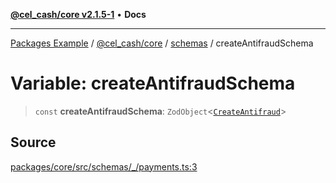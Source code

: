 [**@cel_cash/core v2.1.5-1**](../../README.md) • **Docs**

***

[Packages Example](../../../../README.md) / [@cel\_cash/core](../../README.md) / [schemas](../README.md) / createAntifraudSchema

# Variable: createAntifraudSchema

> `const` **createAntifraudSchema**: `ZodObject`\<[`CreateAntifraud`](../../index/type-aliases/CreateAntifraud.md)\>

## Source

[packages/core/src/schemas/\_/payments.ts:3](https://github.com/Pyxlab/celcash/blob/a34e89ae69c9dcb41ba66226cb05c8c8b83b7cf4/packages/core/src/schemas/_/payments.ts#L3)
